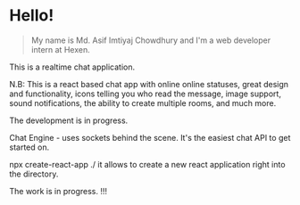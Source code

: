 # Hello!
> My name is Md. Asif Imtiyaj Chowdhury and I'm a web developer intern at Hexen. 

This is a realtime chat application.

N.B: This is a react based chat app with online online statuses, great design and functionality, icons telling you who read the message, image support, sound notifications, the ability to create multiple rooms, and much more.

The development is in progress. 

Chat Engine - uses sockets behind the scene. It's the easiest chat API to get started on. 

npx create-react-app ./ it allows to create a new react application right into the directory.


The work is in progress. !!!